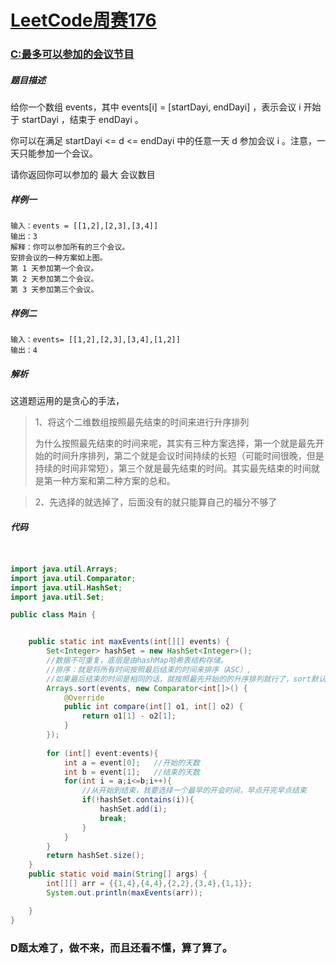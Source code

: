 # [LeetCode周赛176](<https://leetcode-cn.com/contest/weekly-contest-176>)

### [C:最多可以参加的会议节目](<https://leetcode-cn.com/problems/maximum-number-of-events-that-can-be-attended/>)

##### 题目描述

给你一个数组 events，其中 events[i] = [startDayi, endDayi] ，表示会议 i 开始于 startDayi ，结束于 endDayi 。

你可以在满足 startDayi <= d <= endDayi 中的任意一天 d 参加会议 i 。注意，一天只能参加一个会议。

请你返回你可以参加的 最大 会议数目

##### 样例一

```
输入：events = [[1,2],[2,3],[3,4]]
输出：3
解释：你可以参加所有的三个会议。
安排会议的一种方案如上图。
第 1 天参加第一个会议。
第 2 天参加第二个会议。
第 3 天参加第三个会议。
```

##### 样例二

```
输入：events= [[1,2],[2,3],[3,4],[1,2]]
输出：4
```

##### 解析

这道题运用的是贪心的手法，

> 1、将这个二维数组按照最先结束的时间来进行升序排列
>
> ​		为什么按照最先结束的时间来呢，其实有三种方案选择，第一个就是最先开始的时间升序排列，第二个就是会议时间持续的长短（可能时间很晚，但是持续的时间非常短），第三个就是最先结束的时间。其实最先结束的时间就是第一种方案和第二种方案的总和。

> 2、先选择的就选掉了，后面没有的就只能算自己的福分不够了

##### 代码

```java


import java.util.Arrays;
import java.util.Comparator;
import java.util.HashSet;
import java.util.Set;

public class Main {


    public static int maxEvents(int[][] events) {
        Set<Integer> hashSet = new HashSet<Integer>();
        //数据不可重复，底层是由hashMap哈希表结构存储。
        //排序：就是将所有时间按照最后结束的时间来排序（ASC）,
        //如果最后结束的时间是相同的话，就按照最先开始的的升序排列就行了，sort默认是升序
        Arrays.sort(events, new Comparator<int[]>() {
            @Override
            public int compare(int[] o1, int[] o2) {
                return o1[1] - o2[1];
            }
        });
        
        for (int[] event:events){
            int a = event[0];   //开始的天数
            int b = event[1];   //结束的天数
            for(int i = a;i<=b;i++){
                //从开始到结束，我要选择一个最早的开会时间，早点开完早点结束
                if(!hashSet.contains(i)){
                    hashSet.add(i);
                    break;
                }
            }
        }
        return hashSet.size();
    }
    public static void main(String[] args) {
        int[][] arr = {{1,4},{4,4},{2,2},{3,4},{1,1}};
        System.out.println(maxEvents(arr));

    }
}

```

### D题太难了，做不来，而且还看不懂，算了算了。



